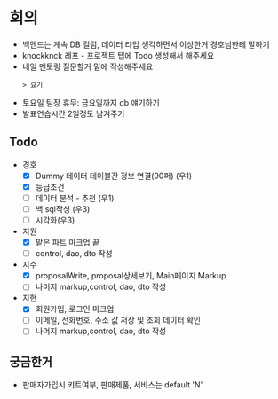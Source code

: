 # 회의
- 백엔드는 계속 DB 컬럼, 데이터 타입 생각하면서 이상한거 경호님한테 말하기
- knockknck 레포 - 프로젝트 탭에 Todo 생성해서 해주세요
- 내일 멘토링 질문할거 밑에 작성해주세요
    ```text
    > 요기
    ```
- 토요일 팀장 휴무: 금요일까지 db 얘기하기
- 발표연습시간 2일정도 남겨주기

## Todo
- 경호
    - [x] Dummy 데이터 테이블간 정보 연결(90퍼) (우1)
    - [x] 등급조건
    - [ ] 데이터 분석 - 추천 (우1)
    - [ ] 백 sql작성 (우3)
    - [ ] 시각화(우3)
- 지원
    - [x] 맡은 파트 마크업 끝
    - [ ] control, dao, dto 작성
- 지수
    - [x] proposalWrite, proposal상세보기, Main페이지 Markup
    - [ ] 나머지 markup,control, dao, dto 작성
- 지현
    - [x] 회원가입, 로그인 마크업
    - [ ] 이메일, 전화번호, 주소 값 저장 및 조회 데이터 확인
    - [ ] 나머지 markup,control, dao, dto 작성

## 궁금한거
- 판매자가입시 키트여부, 판매제품, 서비스는 default 'N'
